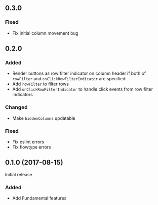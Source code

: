 ## 0.3.0

### Fixed

- Fix initial column movement bug

## 0.2.0

### Added

- Render buttons as row filter indicator on column header if both of `rowFilter` and `onClickRowFilterIndicator` are specified
- Add `rowFilter` to filter rows
- Add `onClickRowFilterIndicator` to handle click events from row filter indicators

### Changed

- Make `hiddenColumns` updatable

### Fixed

- Fix eslint errors
- Fix flowtype errors

## 0.1.0 (2017-08-15)

Initial release

### Added

- Add Fundamental features

